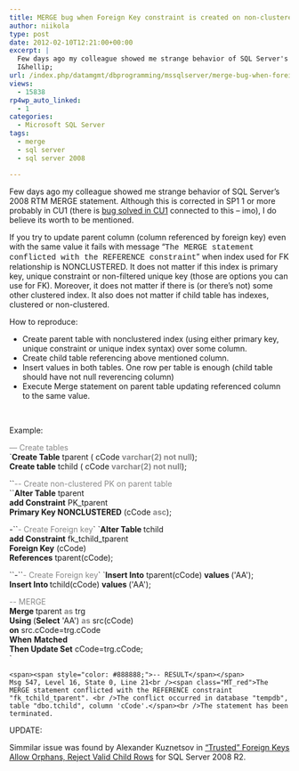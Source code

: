```yaml
---
title: MERGE bug when Foreign Key constraint is created on non-clustered index (2008RTM)
author: niikola
type: post
date: 2012-02-10T12:21:00+00:00
excerpt: |
  Few days ago my colleague showed me strange behavior of SQL Server's 2008  RTM MERGE statement. Although this is corrected in SP1 1 or more probably in CU1 (there is bug solved in CU1 connected to this - imo), I do believe it's worth to be mentioned.
  I&hellip;
url: /index.php/datamgmt/dbprogramming/mssqlserver/merge-bug-when-foreign-key/
views:
  - 15838
rp4wp_auto_linked:
  - 1
categories:
  - Microsoft SQL Server
tags:
  - merge
  - sql server
  - sql server 2008

---
```

Few days ago my colleague showed me strange behavior of SQL Server&#8217;s 2008 RTM MERGE statement. Although this is corrected in SP1 1 or more probably in CU1 (there is [bug solved in CU1][1] connected to this &#8211; imo), I do believe its worth to be mentioned.

If you try to update parent column (column referenced by foreign key) even with the same value it fails with message &#8220;<span style="font-family: courier new,courier;">The MERGE statement conflicted with the REFERENCE constraint</span>&#8221; when index used for FK relationship is NONCLUSTERED. It does not matter if this index is primary key, unique constraint or non-filtered unique key (those are options you can use for FK). Moreover, it does not matter if there is (or there&#8217;s not) some other clustered index. It also does not matter if child table has indexes, clustered or non-clustered.

How to reproduce:

  * Create parent table with nonclustered index (using either primary key, unique constraint or unique index syntax) over some column.
  * Create child table referencing above mentioned column.
  * Insert values in both tables. One row per table is enough (child table should have not null reverencing column)
  * Execute Merge statement on parent table updating referenced column to the same value.

 

Example:

<span style="color: #888888;">&#8212; Create tables</span>  
`<strong>Create Table</strong> tparent ( cCode <strong><span style="color: #888888;">varchar(2) not null</span></strong>);<br /><strong>Create table</strong> tchild  ( cCode <span style="color: #888888;"><strong>varchar(2) not null</strong></span>);  </p>
<p>``<span style="color: #888888;">-- Create non-clustered PK on parent table<br /></span>``<span><strong>Alter Table</strong> tparent <br /> <strong>add Constraint</strong> PK_tparent<br /> <strong>Primary Key NONCLUSTERED</strong> (cCode <strong><span style="color: #888888;">asc</span></strong>);  </p>
<p>-</span>``<span><span style="color: #888888;">- Create Foreign key</span></span>`  
`<span><strong>Alter Table </strong>tchild                    <br /><strong> add Constraint</strong> fk_tchild_tparent<br /> <strong>Foreign Key</strong> (cCode) <br /> <strong>References</strong> tparent(cCode);</p>
<p></span>``<span>-</span>``<span><span style="color: #888888;">- Create Foreign key</span></span>`  
`<span><strong>Insert Into</strong> tparent(cCode) <strong>values </strong>('AA');<br /><strong>Insert Into </strong>tchild(cCode)  <strong>values </strong>('AA');</p>
<p><span style="color: #888888;">-- MERGE</span><br /><strong>Merge </strong>tparent <span style="color: #888888;"><strong>as</strong></span> trg<br /><strong>Using </strong>(<strong>Select</strong> 'AA') <span style="color: #888888;"><strong>as</strong></span> src(cCode)<br /> <strong>on</strong> src.cCode=trg.cCode<br /><strong> When</strong> <strong>Matched </strong><br /> <strong>Then Update Set</strong> cCode=trg.cCode;<br /> </span>`

`<span><span style="color: #888888;">-- RESULT</span></span>`  
`Msg 547, Level 16, State 0, Line 21<br /><span class="MT_red">The MERGE statement conflicted with the REFERENCE constraint "fk_tchild_tparent". <br />The conflict occurred in database "tempdb", table "dbo.tchild", column 'cCode'.</span><br />The statement has been terminated.`

UPDATE:

Simmilar issue was found by Alexander Kuznetsov in [&#8220;Trusted&#8221; Foreign Keys Allow Orphans, Reject Valid Child Rows][2] for SQL Server 2008 R2.

 [1]: http://support.microsoft.com/kb/956718
 [2]: http://sqlblog.com/blogs/alexander_kuznetsov/archive/2011/10/17/trusted-foreign-keys-allow-orphans-reject-valid-child-rows.aspx